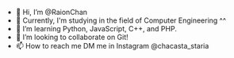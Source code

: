 - 👋 Hi, I’m @RaionChan
- 👀 Currently, I'm studying in the field of Computer Engineering ^^
- 🌱 I’m learning Python, JavaScript, C++, and PHP.
- 💞️ I’m looking to collaborate on Git!
- 📫 How to reach me DM me in Instagram @chacasta_staria

<!---
RaionChan/RaionChan is a ✨ special ✨ repository because its `README.md` (this file) appears on your GitHub profile.
You can click the Preview link to take a look at your changes.
--->
